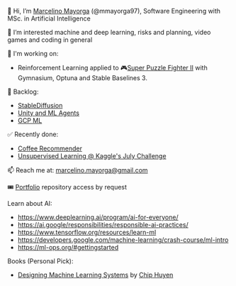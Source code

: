 👋 Hi, I’m [Marcelino Mayorga](https://www.linkedin.com/in/marcelinomayorga/) (@mmayorga97), Software Engineering with MSc. in Artificial Intelligence

👀 I’m interested machine and deep learning, risks and planning, video games and coding in general

🌱 I'm working on: 
- Reinforcement Learning applied to 🎮[Super Puzzle Fighter II](https://en.wikipedia.org/wiki/Super_Puzzle_Fighter_II_Turbo) with Gymnasium, Optuna and Stable Baselines 3.

🚧 Backlog: 
- [StableDiffusion](https://stablediffusion.fr/demo)
- [Unity and ML Agents](https://github.com/Unity-Technologies/ml-agents)
- [GCP ML](https://www.cloudskillsboost.google/paths/17)

✅ Recently done:
- [Coffee Recommender](https://coffeerecapp-4gkbo5rvbq-uc.a.run.app/)
- [Unsupervised Learning @ Kaggle's July Challenge](https://www.kaggle.com/competitions/tabular-playground-series-aug-2022/overview/description)

📫 Reach me at: marcelino.mayorga@gmail.com

🎟️ [Portfolio](https://www.marcelinomayorga.com/index#Portfolio) repository access by request


Learn about AI:
-   https://www.deeplearning.ai/program/ai-for-everyone/
-   https://ai.google/responsibilities/responsible-ai-practices/
-   https://www.tensorflow.org/resources/learn-ml
-   https://developers.google.com/machine-learning/crash-course/ml-intro
-   https://ml-ops.org/#gettingstarted

Books (Personal Pick):
-   [Designing Machine Learning Systems](https://read.amazon.com/kp/embed?asin=B0B1LGL2SR&preview=newtab&linkCode=kpe&ref_=cm_sw_r_kb_dp_HAG6Y4V4ZB44V53KD34M) by [Chip Huyen](https://github.com/chiphuyen/chiphuyen)

<!---
mmayorga97/mmayorga97 is a ✨ special ✨ repository because its `README.md` (this file) appears on your GitHub profile.
You can click the Preview link to take a look at your changes.
--->
